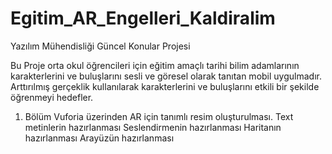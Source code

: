 # Egitim_AR_Engelleri_Kaldiralim
 Yazılım Mühendisliği Güncel Konular Projesi
 
 Bu Proje orta okul öğrencileri için eğitim amaçlı tarihi bilim adamlarının karakterlerini ve buluşlarını sesli ve göresel olarak tanıtan mobil uygulmadır.
 Arttırılmış gerçeklik kullanılarak karakterlerini ve buluşlarını etkili bir şekilde öğrenmeyi hedefler.
 
 1. Bölüm
Vuforia üzerinden AR için tanımlı resim oluşturulması.
Text metinlerin hazırlanması
Seslendirmenin hazırlanması
Haritanın hazırlanması 
Arayüzün hazırlanması
